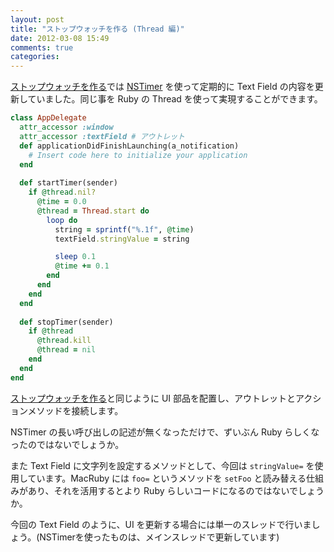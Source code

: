 ```yaml
---
layout: post
title: "ストップウォッチを作る (Thread 編)"
date: 2012-03-08 15:49
comments: true
categories: 
---
```


[ストップウォッチを作る](/blog/2012/03/07/intro-stopwatch/)では [NSTimer](https://developer.apple.com/library/mac/#documentation/Cocoa/Reference/Foundation/Classes/nstimer_Class/Reference/NSTimer.html) を使って定期的に Text Field の内容を更新していました。同じ事を Ruby の Thread を使って実現することができます。

```ruby
class AppDelegate
  attr_accessor :window
  attr_accessor :textField # アウトレット
  def applicationDidFinishLaunching(a_notification)
    # Insert code here to initialize your application
  end
  
  def startTimer(sender)
    if @thread.nil?
      @time = 0.0
      @thread = Thread.start do
        loop do
          string = sprintf("%.1f", @time)
          textField.stringValue = string

          sleep 0.1
          @time += 0.1
        end
      end
    end
  end
  
  def stopTimer(sender)
    if @thread
      @thread.kill
      @thread = nil
    end
  end
end
```

[ストップウォッチを作る](/blog/2012/03/07/intro-stopwatch/)と同じように UI 部品を配置し、アウトレットとアクションメソッドを接続します。

NSTimer の長い呼び出しの記述が無くなっただけで、ずいぶん Ruby らしくなったのではないでしょうか。

また Text Field に文字列を設定するメソッドとして、今回は `stringValue=` を使用しています。MacRuby には `foo=` というメソッドを `setFoo` と読み替える仕組みがあり、それを活用するとより Ruby らしいコードになるのではないでしょうか。

<p class="note">
今回の Text Field のように、UI を更新する場合には単一のスレッドで行いましょう。(NSTimerを使ったものは、メインスレッドで更新しています)
</p>